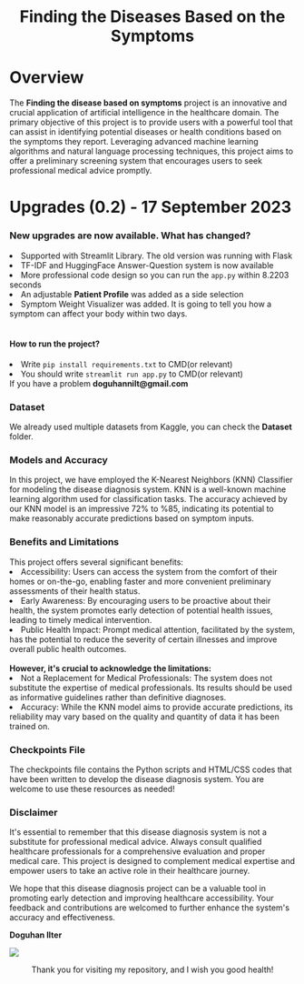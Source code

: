 <h1 align ="center">Finding the Diseases Based on the Symptoms</h1>





<h1>Overview</h1>
<a>The <strong>Finding the disease based on symptoms</strong> project is an innovative and crucial application of artificial intelligence in the healthcare domain. The primary objective of this project is to provide users with a powerful tool that can assist in identifying potential diseases or health conditions based on the symptoms they report. Leveraging advanced machine learning algorithms and natural language processing techniques, this project aims to offer a preliminary screening system that encourages users to seek professional medical advice promptly.</a>
<br>
<h1> Upgrades (0.2) - 17 September 2023 </h1>

<h3>New upgrades are now available. What has changed?</h3>

<lu>
  <li>Supported with Streamlit Library. The old version was running with Flask</li>
  <li>TF-IDF and HuggingFace Answer-Question system is now available</li>
  <li>More professional code design so you can run the <code>app.py</code> within 8.2203 seconds</li>
  <li>An adjustable <strong>Patient Profile</strong> was added as a side selection</li>
  <li>Symptom Weight Visualizer was added. It is going to tell you how a symptom can affect your body within two days.</li>
</lu>
<br>
<h4>How to run the project?</h4>
<lu>
  <li>Write <code>pip install requirements.txt</code> to CMD(or relevant)</li>
  <li>You should write <code>streamlit run app.py</code> to CMD(or relevant)</li>
  <note>If you have a problem <strong>doguhannilt@gmail.com</strong></note>
</lu><br>




<h3>Dataset</h3>
<a>We already used multiple datasets from Kaggle, you can check the <strong>Dataset</strong> folder.</a>

<h3>Models and Accuracy</h3>
<a>In this project, we have employed the <strong></strong>K-Nearest Neighbors (KNN) Classifier </strong> for modeling the disease diagnosis system. KNN is a well-known machine learning algorithm used for classification tasks. The accuracy achieved by our KNN model is an impressive 72% to %85, indicating its potential to make reasonably accurate predictions based on symptom inputs.</a>
<br>

<h3>Benefits and Limitations</h3>
This project offers several significant benefits:

  <li>Accessibility: Users can access the system from the comfort of their homes or on-the-go, enabling faster and more convenient preliminary assessments of their health status.</li>
  
  <li>Early Awareness: By encouraging users to be proactive about their health, the system promotes early detection of potential health issues, leading to timely medical intervention.</li>
  
  <li>Public Health Impact: Prompt medical attention, facilitated by the system, has the potential to reduce the severity of certain illnesses and improve overall public health outcomes.</li>
  
 </lu>
 <br>
 <strong>However, it's crucial to acknowledge the limitations:</strong>
 <br>
 <lu> 
  <li>Not a Replacement for Medical Professionals: The system does not substitute the expertise of medical professionals. Its results should be used as informative guidelines rather than definitive diagnoses.</li>
  <li>Accuracy: While the KNN model aims to provide accurate predictions, its reliability may vary based on the quality and quantity of data it has been trained on.</li>
</lu>

<h3>Checkpoints File</h3>
The checkpoints file contains the Python scripts and HTML/CSS codes that have been written to develop the disease diagnosis system. You are welcome to use these resources as needed!
<br>
<h3>Disclaimer</h3>
It's essential to remember that this disease diagnosis system is not a substitute for professional medical advice. Always consult qualified healthcare professionals for a comprehensive evaluation and proper medical care. This project is designed to complement medical expertise and empower users to take an active role in their healthcare journey.

We hope that this disease diagnosis project can be a valuable tool in promoting early detection and improving healthcare accessibility. Your feedback and contributions are welcomed to further enhance the system's accuracy and effectiveness.

<p><strong>Doguhan Ilter</strong></p>
<a target="_blank" href="https://www.linkedin.com/in/doguhan-ilter-350008258/"><img src="https://img.shields.io/badge/-LinkedIn-0077B5?style=for-the-badge&logo=Linkedin&logoColor=white"></img></a>
<p align="center">Thank you for visiting my repository, and I wish you good health!</p>







